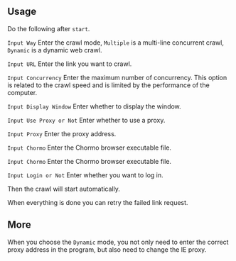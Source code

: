 ## Usage

Do the following after `start`.

`Input Way` Enter the crawl mode, `Multiple` is a multi-line concurrent crawl, `Dynamic` is a dynamic web crawl.

`Input URL` Enter the link you want to crawl.

`Input Concurrency` Enter the maximum number of concurrency. This option is related to the crawl speed and is limited by the performance of the computer.

`Input Display Window` Enter whether to display the window.

`Input Use Proxy or Not` Enter whether to use a proxy.

`Input Proxy` Enter the proxy address.

`Input Chormo` Enter the Chormo browser executable file.

`Input Chormo` Enter the Chormo browser executable file.

`Input Login or Not` Enter whether you want to log in.

Then the crawl will start automatically.

When everything is done you can retry the failed link request.

## More

When you choose the `Dynamic` mode, you not only need to enter the correct proxy address in the program, but also need to change the IE proxy.